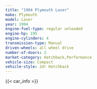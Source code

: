 ```yaml
---
title: "1994 Plymouth Laser"
make: Plymouth
model: Laser
year: 1994
engine-fuel-type: regular unleaded
engine-hp: 195
engine-cylinders: 4
transmission-type: Manual
driven-wheels: all wheel drive
number-of-doors: 2
market-category: Hatchback,Performance
vehicle-size: Compact
vehicle-style: 2dr Hatchback
---
```


{{< car_info >}}
